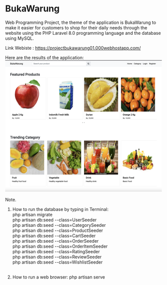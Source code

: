 # BukaWarung
Web Programming Project, the theme of the application is BukaWarung to make it easier for customers to shop for their daily needs through the website using the PHP Laravel 8.0 programming language and the database using MySQL.

Link Webiste : https://projectbukawarung01.000webhostapp.com/

Here are the results of the application:
![Image of Quiz Tokoh Dunia](https://github.com/hafizelfiawedoputra/BukaWarung_Project/blob/main/Screen%20Shot%202022-01-24%20at%2020.57.05.png)

Note.<br>
1. How to run the database by typing in Terminal:<br>
php artisan migrate <br>
php artisan db:seed --class=UserSeeder <br>
php artisan db:seed --class=CategorySeeder <br>
php artisan db:seed --class=ProductSeeder <br>
php artisan db:seed --class=CartSeeder <br> 
php artisan db:seed --class=OrderSeeder <br>
php artisan db:seed --class=OrderItemSeeder <br>
php artisan db:seed --class=RatingSeeder <br>
php artisan db:seed --class=ReviewSeeder <br>
php artisan db:seed --class=WishlistSeeder <br><br>

2. How to run a web browser: php artisan serve
